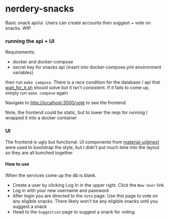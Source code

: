 # nerdery-snacks
Basic snack api/ui. Users can create accounts then suggest + vote on snacks. WIP.

### running the api + UI
Requirements:
  - docker and docker-compose
  - secret key for snacks api (insert into docker-compose.yml environment variables)

then run `make compose`. There is a race condition for the database / api that [wait_for_it.sh](api/wait_for_it.sh) should solve but it isn't consistent. If it fails to come up, simply run `make compose` again

Navigate to [http://localhost:3000/vote](http://localhost:3000/vote) to see the frontend

Note, the frontend could be static, but to lower the reqs for running I wrapped it into a docker container

### UI
The frontend is ugly but functional. UI components from [material-ui@next](https://material-ui-next.com/) were used to bootstrap the style, but I didn't put much time into the layout so they are all bunched together

#### How to use
When the services come up the db is blank.
- Create a user by clicking Log In in the upper right. Click the `New User` link
- Log in with your new username and password
- After login you are directed to the `Vote` page. Use this page to vote on any eligible snacks. There likely won't be any eligible snacks until you suggest a snack
- Head to the `Suggestion` page to suggest a snack for voting.
